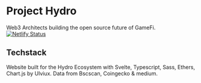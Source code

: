 # Project Hydro
Web3 Architects building the open source future of GameFi.
[![Netlify Status](https://api.netlify.com/api/v1/badges/ce278a62-f74a-4d8c-805c-02a2452b02b4/deploy-status)](https://app.netlify.com/sites/hydro-2023/deploys)

## Techstack
Website built for the Hydro Ecosystem with Svelte, Typescript, Sass, Ethers, Chart.js by Ulviux.
Data from Bscscan, Coingecko & medium.

